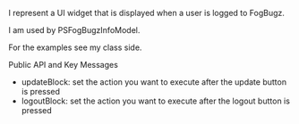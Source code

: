 I represent a UI widget that is displayed when a user is logged to FogBugz. 

I am used by PSFogBugzInfoModel.

For the examples see my class side.

Public API and Key Messages

- updateBlock: set the action you want to execute after the update button is pressed
- logoutBlock: set the action you want to execute after the logout button is pressed
